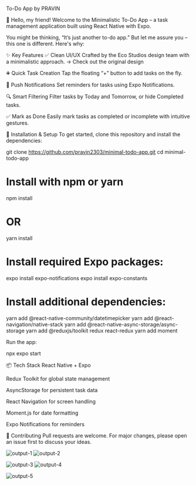 To-Do App by PRAVIN

👋 Hello, my friend!
Welcome to the Minimalistic To-Do App – a task management application built using React Native with Expo.

You might be thinking, “It’s just another to-do app.” But let me assure you – this one is different. Here's why:

✨ Key Features
✅ Clean UI/UX
Crafted by the Eco Studios design team with a minimalistic approach.
→ Check out the original design

➕ Quick Task Creation
Tap the floating “+” button to add tasks on the fly.

🔔 Push Notifications
Set reminders for tasks using Expo Notifications.

🔍 Smart Filtering
Filter tasks by Today and Tomorrow, or hide Completed tasks.

✅ Mark as Done
Easily mark tasks as completed or incomplete with intuitive gestures.

🔧 Installation & Setup
To get started, clone this repository and install the dependencies:

git clone https://github.com/pravin2303/minimal-todo-app.git
cd minimal-todo-app

# Install with npm or yarn
npm install
# OR
yarn install

# Install required Expo packages:

expo install expo-notifications
expo install expo-constants

# Install additional dependencies:

yarn add @react-native-community/datetimepicker
yarn add @react-navigation/native-stack
yarn add @react-native-async-storage/async-storage
yarn add @reduxjs/toolkit redux react-redux
yarn add moment

Run the app:

npx expo start

📦 Tech Stack
React Native + Expo

Redux Toolkit for global state management

AsyncStorage for persistent task data

React Navigation for screen handling

Moment.js for date formatting

Expo Notifications for reminders

🤝 Contributing
Pull requests are welcome. For major changes, please open an issue first to discuss your ideas.

![output-1](https://github.com/user-attachments/assets/a82fcae8-460f-4596-a632-73d76c9fa9c8)  ![output-2](https://github.com/user-attachments/assets/52ae4ec5-0b80-437e-9cf2-ed2a6631ead8)

![output-3](https://github.com/user-attachments/assets/362e6a65-1ba2-44a5-9b95-0f264e6c8877)   ![output-4](https://github.com/user-attachments/assets/8a0758c7-fff0-4ae5-b4d9-8727ef62aba3)

![output-5](https://github.com/user-attachments/assets/2ba0192b-466a-4c1a-9f42-f25d7d2001b9)



